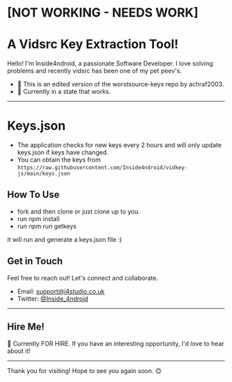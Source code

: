# [NOT WORKING - NEEDS WORK]

# A Vidsrc Key Extraction Tool!

Hello! I'm Inside4ndroid, a passionate Software Developer. I love solving problems and recently vidsrc has been one of my pet peev's.

- 💼 This is an edited version of the worstsource-keys repo by achraf2003.
- 🌱 Currently in a state that works.

---

# Keys.json

- The application checks for new keys every 2 hours and will only update keys.json if keys have changed.
- You can obtain the keys from `https://raw.githubusercontent.com/Inside4ndroid/vidkey-js/main/keys.json`

## How To Use

- fork and then clone or just clone up to you.
- run npm install
- run npm run getkeys

it will run and generate a keys.json file :)


## Get in Touch

Feel free to reach out! Let's connect and collaborate.

- Email: support@i4studio.co.uk
- Twitter: [@Inside_4ndroid](https://twitter.com/Inside_4ndroid)

---

## Hire Me!

👀 Currently FOR HIRE. If you have an interesting opportunity, I'd love to hear about it!

---

Thank you for visiting! Hope to see you again soon. 😊
